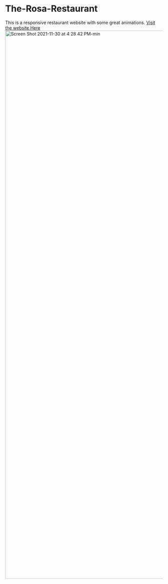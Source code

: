# The-Rosa-Restaurant
This is a responsive restaurant website with some great animations.
[Visit the website Here]()
<img width="1754" alt="Screen Shot 2021-11-30 at 4 28 42 PM-min" src="https://user-images.githubusercontent.com/15805086/144144751-4dd47a81-1968-4e06-b0fc-8bb375759748.png">
